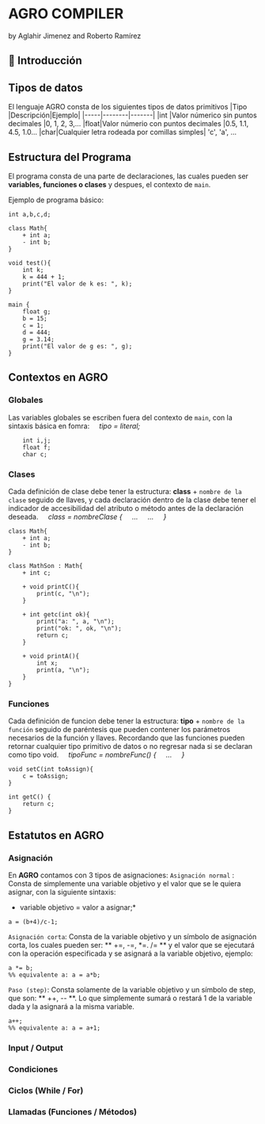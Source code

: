 # AGRO COMPILER
by Aglahir Jimenez and Roberto Ramírez

## :beginner: Introducción


## Tipos de datos

El lenguaje AGRO consta de los siguientes tipos de datos primitivos
|Tipo |Descripción|Ejemplo|
|-----|--------|-------|
|int  |Valor númerico sin puntos decimales     |0, 1, 2, 3,...
|float|Valor númerio con puntos decimales      |0.5, 1.1, 4.5, 1.0...
|char|Cualquier letra rodeada por comillas simples| 'c', 'a', ...

## Estructura del Programa

El programa consta de una parte de declaraciones, las cuales pueden ser **variables, funciones o clases** y despues, el contexto de `main`.

Ejemplo de programa básico:

```
int a,b,c,d;

class Math{
    + int a;
    - int b;
}

void test(){
    int k;
    k = 444 + 1;
    print("El valor de k es: ", k);
}

main {
    float g;
    b = 15;
    c = 1;
    d = 444;
    g = 3.14;
    print("El valor de g es: ", g);
}
```

## Contextos en AGRO

### Globales
Las variables globales se escriben fuera del contexto de `main`, con la sintaxis básica en fomra:
&nbsp;&nbsp;&nbsp; *tipo = literal;*
```
    int i,j;
    float f;
    char c;
```

### Clases
Cada definición de clase debe tener la estructura: **class** + `nombre de la clase` seguido de llaves, y cada declaración dentro de la clase debe tener el indicador de accesibilidad del atributo o método antes de la declaración deseada.
&nbsp;&nbsp;&nbsp; *class = nombreClase {*
&nbsp;&nbsp;&nbsp; *...*
&nbsp;&nbsp;&nbsp; *...*
&nbsp;&nbsp;&nbsp; *}*

```
class Math{
    + int a;
    - int b;
}

class MathSon : Math{
    + int c;
    
    + void printC(){
        print(c, "\n");
    }
    
    + int getc(int ok){
        print("a: ", a, "\n");
        print("ok: ", ok, "\n");
        return c;
    }

    + void printA(){
        int x;
        print(a, "\n");
    }
}
```

### Funciones
Cada definición de funcion debe tener la estructura: **tipo** + `nombre de la función` seguido de paréntesis que pueden contener los parámetros necesarios de la función y llaves.
Recordando que las funciones pueden retornar cualquier tipo primitivo de datos o no regresar nada si se declaran como tipo void.
&nbsp;&nbsp;&nbsp; *tipoFunc = nombreFunc() {*
&nbsp;&nbsp;&nbsp; *...*
&nbsp;&nbsp;&nbsp; *}*

```
void setC(int toAssign){
    c = toAssign;
}

int getC() {
    return c;
}

```

## Estatutos en AGRO

### Asignación
En **AGRO** contamos con 3 tipos de asignaciones:
`Asignación normal` : Consta de simplemente una variable objetivo y el valor que se le quiera asignar, con la siguiente sintaxis:
* variable objetivo = valor a asignar;*
```
a = (b+4)/c-1;
```

`Asignación corta`: Consta de la variable objetivo y un símbolo de asignación corta, los cuales pueden ser: ** +=, -=, *=. /= ** y el valor que se ejecutará con la operación especificada y se asignará a la variable objetivo, ejemplo:
```
a *= b;
%% equivalente a: a = a*b;
```

`Paso (step)`: Consta solamente de la variable objetivo y un símbolo de step, que son: ** ++, -- **. Lo que simplemente sumará o restará 1 de la variable dada y la asignará a la misma variable.
```
a++;
%% equivalente a: a = a+1;
```

### Input / Output


### Condiciones

### Ciclos (While / For)

### Llamadas (Funciones / Métodos)